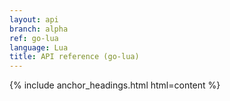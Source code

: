 ```yaml
---
layout: api
branch: alpha
ref: go-lua
language: Lua
title: API reference (go-lua)
---
```

{% include anchor_headings.html html=content %}